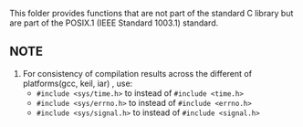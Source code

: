This folder provides functions that are not part of the standard C library but are part of the POSIX.1 (IEEE Standard 1003.1) standard.

## NOTE

1. For consistency of compilation results across the different of platforms(gcc, keil, iar) , use:
   - `#include <sys/time.h>` to instead of `#include <time.h>`
   - `#include <sys/errno.h>` to instead of `#include <errno.h>`
   - `#include <sys/signal.h>` to instead of `#include <signal.h>`
